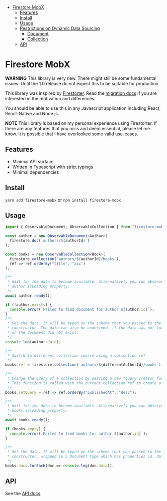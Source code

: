 - [Firestore MobX](#Firestore-MobX)
  - [Features](#Features)
  - [Install](#Install)
  - [Usage](#Usage)
  - [Restrictions on Dynamic Data
    Sourcing](#Restrictions-on-Dynamic-Data-Sourcing)
    - [Document](#Document)
    - [Collection](#Collection)
  - [API](#API)

# Firestore MobX

**WARNING** This library is very new. There might still be some fundamental
issues. Until the 1.0 release do not expect this to be suitable for production.

This library was inspired by
[Firestorter](https://github.com/IjzerenHein/firestorter). Read the [migration
docs](/docs/migrate-from-firestorter.md) if you are interested in the motivation
and differences.

You should be able to use this in any Javascript application including React,
React-Native and Node.js.

**NOTE** This library is based on my personal experience using Firestorter. If
there are any features that you miss and deem essential, please let me know. It
is possible that I have overlooked some valid use-cases.

## Features

- Minimal API surface
- Written in Typescript with strict typings
- Minimal dependencies

## Install

`yarn add firestore-mobx` or `npm install firestore-mobx`

## Usage

```ts
import { ObservableDocument, ObservableCollection } from "firestore-mobx";

const author = new ObservableDocument<Author>(
  firestore.doc(`authors/${authorId}`)
);

const books = new ObservableCollection<Book>(
  firestore.collection(`authors/${authorId}/books`),
  ref => ref.orderBy("title", "asc")
);

/**
 * Wait for the data to become available. Alternatively you can observe the
 * author.isLoading property.
 */
await author.ready();

if (!author.exists) {
  console.error(`Failed to find document for author ${author.id}`);
}
/**
 * Get the data. It will be typed on the schema that you passed to the
 * constructor. The data can also be undefined, if the data was not loaded yet
 * or the document did not exist.
 */
console.log(author.data);

/**
 * Switch to different collection source using a collection ref
 */
books.ref = firestore.collection(`authors/${differentAuthorId}/books`);

/**
 * Change the query of a collection by passing a new "query creator function".
 * This function is called with the current collection ref to create a new query.
 */
books.setQuery = ref => ref.orderBy("publishedAt", "desc");

/**
 * Wait for the data to become available. Alternatively you can observe the
 * books.isLoading property.
 */
await books.ready();

if (books.empty) {
  console.error(`Failed to find books for author ${author.id}`);
}

/**
 * Get the data. It will be typed on the schema that you passed to the
 * constructor, wrapped in a Document type which has properties id, data, ref.
 */
books.docs.forEach(doc => console.log(doc.data));
```

## API

See the [API docs](/docs/api.md).
